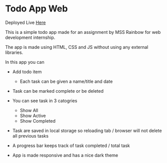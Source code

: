 # Todo App Web

Deployed Live [Here](https://pushpendersaini0.github.io/todo-app-web/)

This is a simple todo app made for an assignment by MSS Rainbow for web development internship.

The app is made using HTML, CSS and JS without using any external libraries.

In this app you can

-   Add todo item

    -   Each task can be given a name/title and date

-   Task can be marked complete or be deleted

-   You can see task in 3 catogries

    -   Show All
    -   Show Active
    -   Show Completed

-   Task are saved in local storage so reloading tab / browser will not delete all previous tasks
-   A progress bar keeps track of task completed / total task
- App is made responsive and has a nice dark theme